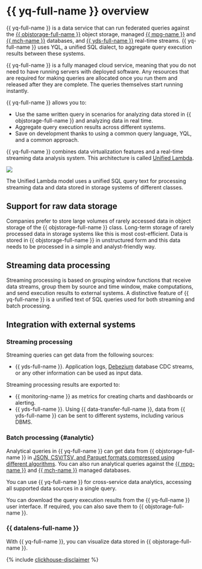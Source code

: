 # {{ yq-full-name }} overview

{{ yq-full-name }} is a data service that can run federated queries against the [{{ objstorage-full-name }}](../../storage/concepts/index.md) object storage, managed [{{ mpg-name }}](https://cloud.yandex.ru/services/managed-postgresql) and [{{ mch-name }}](https://cloud.yandex.ru/services/managed-clickhouse) databases, and [{{ yds-full-name }}](../../data-streams/concepts/index.md) real-time streams. {{ yq-full-name }} uses YQL, a unified SQL dialect, to aggregate query execution results between these systems.

{{ yq-full-name }} is a fully managed cloud service, meaning that you do not need to have running servers with deployed software. Any resources that are required for making queries are allocated once you run them and released after they are complete. The queries themselves start running instantly.

{{ yq-full-name }} allows you to:

* Use the same written query in scenarios for analyzing data stored in {{ objstorage-full-name }} and analyzing data in real time.
* Aggregate query execution results across different systems.
* Save on development thanks to using a common query language, YQL, and a common approach.

{{ yq-full-name }} combines data virtualization features and a real-time streaming data analysis system. This architecture is called [Unified Lambda](../concepts/unified-processing.md).

![](../../_assets/query/unified-delta.png)

The Unified Lambda model uses a unified SQL query text for processing streaming data and data stored in storage systems of different classes.


## Support for raw data storage

Companies prefer to store large volumes of rarely accessed data in object storage of the {{ objstorage-full-name }} class. Long-term storage of rarely processed data in storage systems like this is most cost-efficient. Data is stored in {{ objstorage-full-name }} in unstructured form and this data needs to be processed in a simple and analyst-friendly way.

## Streaming data processing

Streaming processing is based on grouping window functions that receive data streams, group them by source and time window, make computations, and send execution results to external systems. A distinctive feature of {{ yq-full-name }} is a unified text of SQL queries used for both streaming and batch processing.

## Integration with external systems

### Streaming processing

Streaming queries can get data from the following sources:

* {{ yds-full-name }}. Application logs, [Debezium](../tutorials/debezium.md) database CDC streams, or any other information can be used as input data.

Streaming processing results are exported to:

* {{ monitoring-name }} as metrics for creating charts and dashboards or alerting.
* {{ yds-full-name }}. Using {{ data-transfer-full-name }}, data from {{ yds-full-name }} can be sent to different systems, including various DBMS.

### Batch processing {#analytic}

Analytical queries in {{ yq-full-name }} can get data from {{ objstorage-full-name }} in [JSON, CSV/TSV, and Parquet formats compressed using different algorithms](../sources-and-sinks/formats.md). You can also run analytical queries against the [{{ mpg-name }}](https://cloud.yandex.ru/services/managed-postgresql) and [{{ mch-name }}](https://cloud.yandex.ru/services/managed-clickhouse) managed databases.

You can use {{ yq-full-name }} for cross-service data analytics, accessing all supported data sources in a single query.

You can download the query execution results from the {{ yq-full-name }} user interface. If required, you can also save them to {{ objstorage-full-name }}.

### {{ datalens-full-name }}
With {{ yq-full-name }}, you can visualize data stored in {{ objstorage-full-name }}.

{% include [clickhouse-disclaimer](../../_includes/clickhouse-disclaimer.md) %}
